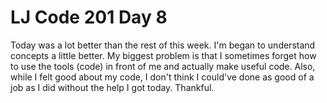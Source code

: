 # LJ Code 201 Day 8
Today was a lot better than the rest of this week. I'm began to understand concepts a little better. My biggest problem is that I sometimes forget how to use the tools (code) in front of me and actually make useful code. Also, while I felt good about my code, I don't think I could've done as good of a job as I did without the help I got today. Thankful.
